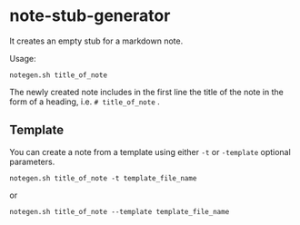 # note-stub-generator

It creates an empty stub for a markdown note.

Usage:

    notegen.sh title_of_note

The newly created note includes in the first line the title of the note in the form of a heading, i.e. `# title_of_note` .

## Template

You can create a note from a template using either `-t` or `-template` optional parameters.

    notegen.sh title_of_note -t template_file_name

or

    notegen.sh title_of_note --template template_file_name
